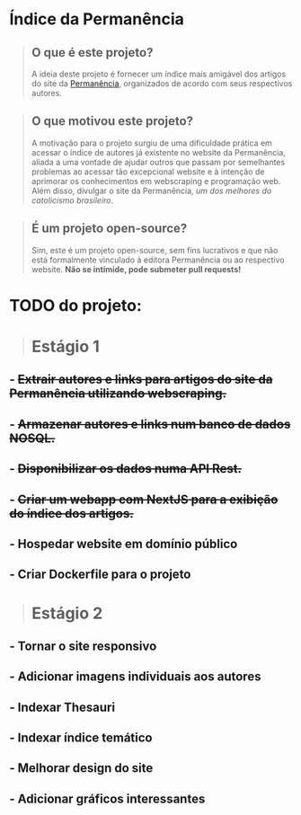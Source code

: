 # Índice da Permanência

> ## O que é este projeto?
> 
> A ideia deste projeto é fornecer um índice mais amigável dos artigos do site da   [Permanência](https://permanencia.org.br), organizados de acordo com seus respectivos autores.

> ## O que motivou este projeto?
>
> A motivação para o projeto surgiu de uma dificuldade prática em acessar o índice de autores já existente no website da Permanência, aliada a uma vontade de ajudar outros que passam por semelhantes problemas ao acessar tão excepcional website e à intenção de aprimorar os conhecimentos em webscraping e programação web. Além disso, divulgar o site da Permanência, *um dos melhores do catolicismo brasileiro*.

> ## É um projeto open-source?
>
> Sim, este é um projeto open-source, sem fins lucrativos e que não está formalmente vinculado à editora Permanência ou ao respectivo website. **Não se intimide, pode submeter pull requests!**


# TODO do projeto:

> # Estágio 1

## - ~~Extrair autores e links para artigos do site da Permanência utilizando webscraping.~~
## - ~~Armazenar autores e links num banco de dados NOSQL.~~
## - ~~Disponibilizar os dados numa API Rest.~~
## - ~~Criar um webapp com NextJS para a exibição do índice dos artigos.~~
## - Hospedar website em domínio público
## - Criar Dockerfile para o projeto


> # Estágio 2
## - Tornar o site responsivo
## - Adicionar imagens individuais aos autores
## - Indexar Thesauri
## - Indexar índice temático
## - Melhorar design do site
## - Adicionar gráficos interessantes

